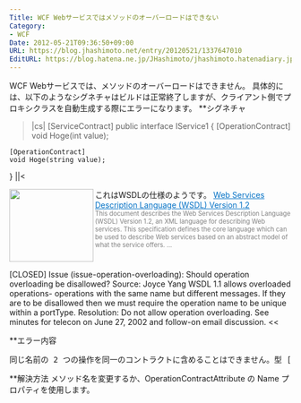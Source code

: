 ```yaml
---
Title: WCF Webサービスではメソッドのオーバーロードはできない
Category:
- WCF
Date: 2012-05-21T09:36:50+09:00
URL: https://blog.jhashimoto.net/entry/20120521/1337647010
EditURL: https://blog.hatena.ne.jp/JHashimoto/jhashimoto.hatenadiary.jp/atom/entry/12921228815717256262
---
```


WCF Webサービスでは、メソッドのオーバーロードはできません。
具体的には、以下のようなシグネチャはビルドは正常終了しますが、クライアント側でプロキシクラスを自動生成する際にエラーになります。
**シグネチャ
>|cs|
[ServiceContract]
public interface IService1
{
    [OperationContract]
    void Hoge(int value);

    [OperationContract]
    void Hoge(string value);
}
||<

これはWSDLの仕様のようです。
<a href="http://www.w3.org/TR/2002/WD-wsdl12-20020709/" target="_blank"><img class="alignleft" align="left" border="0" src="http://capture.heartrails.com/150x130/shadow?http://www.w3.org/TR/2002/WD-wsdl12-20020709/" alt="" width="150" height="130" /></a><a style="color:#0070C5;" href="http://www.w3.org/TR/2002/WD-wsdl12-20020709/" target="_blank">Web Services Description Language (WSDL) Version 1.2</a><a href="http://b.hatena.ne.jp/entry/http://www.w3.org/TR/2002/WD-wsdl12-20020709/" target="_blank"><img border="0" src="http://b.hatena.ne.jp/entry/image/http://www.w3.org/TR/2002/WD-wsdl12-20020709/" alt="" /></a><br><span style="color: #808080;font-size: 80%;">This document describes the Web Services Description Language (WSDL) Version 1.2, an XML language for describing Web services. This specification defines the core language which can be used to describe Web services based on an abstract model of what the service offers. ...</span><br style="clear:both;" />
>>
[CLOSED] Issue (issue-operation-overloading):
Should operation overloading be disallowed?
Source: Joyce Yang
WSDL 1.1 allows overloaded operations- operations with the same name but different messages. If they are to be disallowed then we must require the operation name to be unique within a portType.
Resolution:
Do not allow operation overloading. See minutes for telecon on June 27, 2002 and follow-on email discussion.
<<

**エラー内容
<pre>
同じ名前の 2 つの操作を同一のコントラクトに含めることはできません。型 [名前空間].[クラス名] のメソッド [メソッド名] および [メソッド名] はこのルールに違反しています。いずれかの操作の名前を変更するには、メソッド名を変更するか、OperationContractAttribute の Name プロパティを使用します。
</pre>

**解決方法
メソッド名を変更するか、OperationContractAttribute の Name プロパティを使用します。
